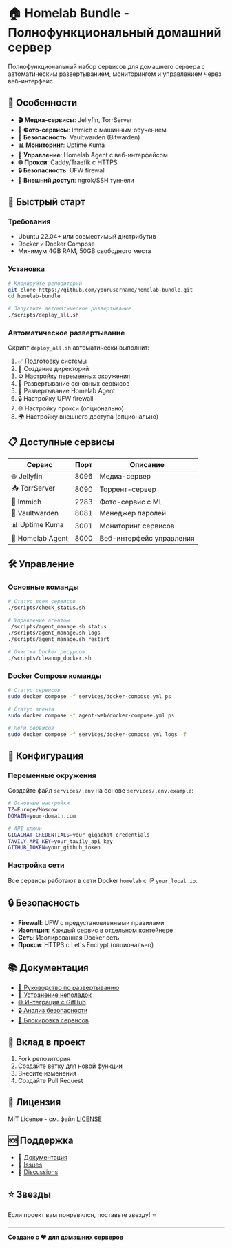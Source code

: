 # 🏠 Homelab Bundle - Полнофункциональный домашний сервер

Полнофункциональный набор сервисов для домашнего сервера с автоматическим развертыванием, мониторингом и управлением через веб-интерфейс.

## 🌟 Особенности

- **🎬 Медиа-сервисы**: Jellyfin, TorrServer
- **📸 Фото-сервисы**: Immich с машинным обучением
- **🔐 Безопасность**: Vaultwarden (Bitwarden)
- **📊 Мониторинг**: Uptime Kuma
- **🤖 Управление**: Homelab Agent с веб-интерфейсом
- **🌐 Прокси**: Caddy/Traefik с HTTPS
- **🔒 Безопасность**: UFW firewall
- **📱 Внешний доступ**: ngrok/SSH туннели

## 🚀 Быстрый старт

### Требования
- Ubuntu 22.04+ или совместимый дистрибутив
- Docker и Docker Compose
- Минимум 4GB RAM, 50GB свободного места

### Установка
```bash
# Клонируйте репозиторий
git clone https://github.com/yourusername/homelab-bundle.git
cd homelab-bundle

# Запустите автоматическое развертывание
./scripts/deploy_all.sh
```

### Автоматическое развертывание
Скрипт `deploy_all.sh` автоматически выполнит:
1. ✅ Подготовку системы
2. 📁 Создание директорий
3. ⚙️ Настройку переменных окружения
4. 🐳 Развертывание основных сервисов
5. 🤖 Развертывание Homelab Agent
6. 🔒 Настройку UFW firewall
7. 🌐 Настройку прокси (опционально)
8. 🌍 Настройку внешнего доступа (опционально)

## 📋 Доступные сервисы

| Сервис | Порт | Описание |
|--------|------|----------|
| 🌐 Jellyfin | 8096 | Медиа-сервер |
| 📥 TorrServer | 8090 | Торрент-сервер |
| 📸 Immich | 2283 | Фото-сервис с ML |
| 🔐 Vaultwarden | 8081 | Менеджер паролей |
| 📊 Uptime Kuma | 3001 | Мониторинг сервисов |
| 🤖 Homelab Agent | 8000 | Веб-интерфейс управления |

## 🛠️ Управление

### Основные команды
```bash
# Статус всех сервисов
./scripts/check_status.sh

# Управление агентом
./scripts/agent_manage.sh status
./scripts/agent_manage.sh logs
./scripts/agent_manage.sh restart

# Очистка Docker ресурсов
./scripts/cleanup_docker.sh
```

### Docker Compose команды
```bash
# Статус сервисов
sudo docker compose -f services/docker-compose.yml ps

# Статус агента
sudo docker compose -f agent-web/docker-compose.yml ps

# Логи сервисов
sudo docker compose -f services/docker-compose.yml logs -f
```

## 🔧 Конфигурация

### Переменные окружения
Создайте файл `services/.env` на основе `services/.env.example`:
```bash
# Основные настройки
TZ=Europe/Moscow
DOMAIN=your-domain.com

# API ключи
GIGACHAT_CREDENTIALS=your_gigachat_credentials
TAVILY_API_KEY=your_tavily_api_key
GITHUB_TOKEN=your_github_token
```

### Настройка сети
Все сервисы работают в сети Docker `homelab` с IP `your_local_ip`.

## 🔒 Безопасность

- **Firewall**: UFW с предустановленными правилами
- **Изоляция**: Каждый сервис в отдельном контейнере
- **Сеть**: Изолированная Docker сеть
- **Прокси**: HTTPS с Let's Encrypt (опционально)

## 📚 Документация

- [📖 Руководство по развертыванию](DEPLOYMENT_GUIDE.md)
- [🔧 Устранение неполадок](TROUBLESHOOTING.md)
- [🌐 Интеграция с GitHub](GITHUB_INTEGRATION_GUIDE.md)
- [🔒 Анализ безопасности](SECURITY_ANALYSIS.md)
- [🚫 Блокировка сервисов](BLOCKED_SERVICES_GUIDE.md)

## 🤝 Вклад в проект

1. Fork репозитория
2. Создайте ветку для новой функции
3. Внесите изменения
4. Создайте Pull Request

## 📄 Лицензия

MIT License - см. файл [LICENSE](LICENSE)

## 🆘 Поддержка

- 📖 [Документация](docs/)
- 🐛 [Issues](https://github.com/yourusername/homelab-bundle/issues)
- 💬 [Discussions](https://github.com/yourusername/homelab-bundle/discussions)

## ⭐ Звезды

Если проект вам понравился, поставьте звезду! ⭐

---

**Создано с ❤️ для домашних серверов**

